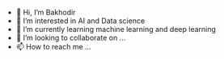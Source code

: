 - 👋 Hi, I’m Bakhodir
- 👀 I’m interested in AI and Data science
- 🌱 I’m currently learning machine learning and deep learning
- 💞️ I’m looking to collaborate on ...
- 📫 How to reach me ...

<!---
BAXA88bek/BAXA88bek is a ✨ special ✨ repository because its `README.md` (this file) appears on your GitHub profile.
You can click the Preview link to take a look at your changes.
--->
